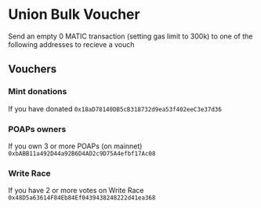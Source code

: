 # Union Bulk Voucher

Send an empty 0 MATIC transaction (setting gas limit to 300k) to one of the following addresses to recieve a vouch

## Vouchers

### Mint donations

If you have donated
`0x18aD78140DB5cB318732d9ea53f402eeC3e37d36`

### POAPs owners

If you own 3 or more POAPs (on mainnet)
`0xbABB11a492D44a92B6D4AD2c9D75A4efbf17Ac08`

### Write Race

If you have 2 or more votes on Write Race
`0x48D5a63614F84Eb84Ef0439438248222d41ea368`
